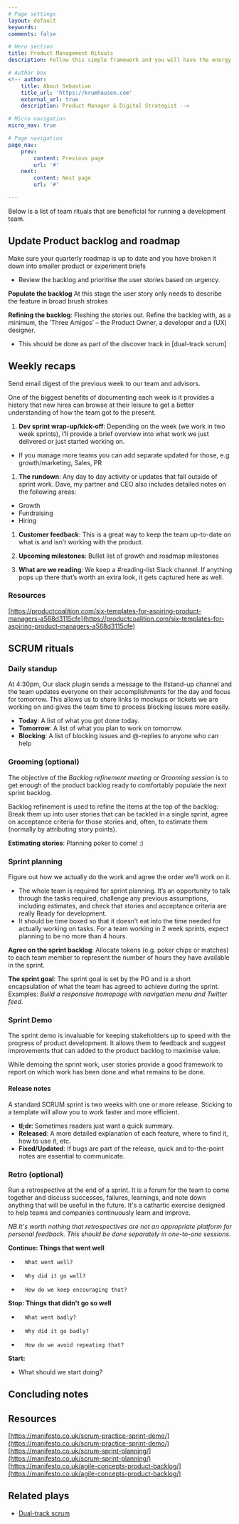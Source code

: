 ```yaml
---
# Page settings
layout: default
keywords:
comments: false

# Hero section
title: Product Management Rituals
description: Follow this simple framework and you will have the energy to strategise about the future of the product.

# Author box
<!-- author:
    title: About Sebastian
    title_url: 'https://krumhausen.com'
    external_url: true
    description: Product Manager & Digital Strategist -->

# Micro navigation
micro_nav: true

# Page navigation
page_nav:
    prev:
        content: Previous page
        url: '#'
    next:
        content: Next page
        url: '#'

---
```

Below is a list of team rituals that are beneficial for running a development team.

## Update Product backlog and roadmap
Make sure your quarterly roadmap is up to date and you have broken it down into smaller product or experiment briefs
- Review the backlog and prioritise the user stories based on urgency.

**Populate the backlog**
At this stage the user story only needs to describe the feature in broad brush strokes

**Refining the backlog**: Fleshing the stories out. Refine the backlog with, as a minimum, the ‘Three Amigos’ – the Product Owner, a developer and a (UX) designer.
- This should be done as part of the discover track in [dual-track scrum]


## Weekly recaps
Send email digest of the previous week to our team and advisors.

One of the biggest benefits of documenting each week is it provides a history that new hires can browse at their leisure to get a better understanding of how the team got to the present.

1. **Dev sprint wrap-up/kick-off**: Depending on the week (we work in two week sprints), I’ll provide a brief overview into what work we just delivered or just started working on.
- If you manage more teams you can add separate updated for those, e.g growth/marketing, Sales, PR

1. **The rundown**: Any day to day activity or updates that fall outside of sprint work. Dave, my partner and CEO also includes detailed notes on the following areas:
- Growth
- Fundraising
- Hiring

1. **Customer feedback**: This is a great way to keep the team up-to-date on what is and isn’t working with the product.

1. **Upcoming milestones**: Bullet list of growth and roadmap milestones

1. **What are we reading**: We keep a #reading-list Slack channel. If anything pops up there that’s worth an extra look, it gets captured here as well.

### Resources
[https://productcoalition.com/six-templates-for-aspiring-product-managers-a568d3115cfe](https://productcoalition.com/six-templates-for-aspiring-product-managers-a568d3115cfe)

## SCRUM rituals
### Daily standup
At 4:30pm, Our slack plugin sends a message to the #stand-up channel and the team updates everyone on their accomplishments for the day and focus for tomorrow. This allows us to share links to mockups or tickets we are working on and gives the team time to process blocking issues more easily.

- **Today**: A list of what you got done today.
- **Tomorrow**: A list of what you plan to work on tomorrow.
- **Blocking**: A list of blocking issues and @-replies to anyone who can help

### Grooming (optional)
The objective of the *Backlog refinement meeting or Grooming session* is to get enough of the product backlog ready to comfortably populate the next sprint backlog.

Backlog refinement is used to refine the items at the top of the backlog: Break them up into user stories that can be tackled in a single sprint, agree on acceptance criteria for those stories and, often, to estimate them (normally by attributing story points).

**Estimating stories**: Planning poker to come! :)

### Sprint planning
Figure out how we actually do the work and agree the order we’ll work on it.
- The whole team is required for sprint planning. It’s an opportunity to talk through the tasks required, challenge any previous assumptions, including estimates, and check that stories and acceptance criteria are really Ready for development.
- It should be time boxed so that it doesn’t eat into the time needed for actually working on tasks. For a team working in 2 week sprints, expect planning to be no more than 4 hours.

**Agree on the sprint backlog**: Allocate tokens (e.g. poker chips or matches) to each team member to represent the number of hours they have available in the sprint.

**The sprint goal**: The sprint goal is set by the PO and is a short encapsulation of what the team has agreed to achieve during the sprint. Examples: *Build a responsive homepage with navigation menu and Twitter feed*.


### Sprint Demo
The sprint demo is invaluable for keeping stakeholders up to speed with the progress of product development. It allows them to feedback and suggest improvements that can added to the product backlog to maximise value.

While demoing the sprint work, user stories provide a good framework to report on which work has been done and what remains to be done.

#### Release notes
A standard SCRUM sprint is two weeks with one or more release. Sticking to a template will allow you to work faster and more efficient.
- **tl;dr**: Sometimes readers just want a quick summary.
- **Released**: A more detailed explanation of each feature, where to find it, how to use it, etc.
- **Fixed/Updated**: If bugs are part of the release, quick and to-the-point notes are essential to communicate.


### Retro (optional)
Run a retrospective at the end of a sprint. It is a forum for the team to come together and discuss successes, failures, learnings, and note down anything that will be useful in the future. It's a cathartic exercise designed to help teams and companies continuously learn and improve.

*NB It's worth nothing that retrospectives are not an appropriate platform for personal feedback. This should be done separately in one-to-one sessions*.

**Continue: Things that went well**
-		What went well?
-		Why did it go well?
-		How do we keep encouraging that?

**Stop: Things that didn't go so well**
-		What went badly?
-		Why did it go badly?
-		How do we avoid repeating that?

**Start:**
- What should we start doing?

## Concluding notes

## Resources
[https://manifesto.co.uk/scrum-practice-sprint-demo/](https://manifesto.co.uk/scrum-practice-sprint-demo/)
[https://manifesto.co.uk/scrum-sprint-planning/](https://manifesto.co.uk/scrum-sprint-planning/)
[https://manifesto.co.uk/agile-concepts-product-backlog/](https://manifesto.co.uk/agile-concepts-product-backlog/)

## Related plays
- [Dual-track scrum](plays/dual-track-scrum)
